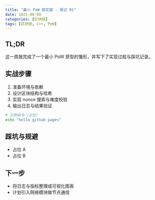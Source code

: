 ```yaml
---
title: "最小 PoW 链实践 - 周记 01"
date: 2025-08-09
categories: [区块链]
tags: [区块链, C++, PoW]
---
```


## TL;DR
这一周我完成了一个最小 PoW 原型的雏形，并写下了实现过程与踩坑记录。

## 实战步骤
1. 准备环境与依赖
2. 设计区块结构与哈希
3. 实现 nonce 搜索与难度校验
4. 输出日志与结果验证

```bash
# 示例命令（占位）
echo "hello github pages"
```

## 踩坑与规避
- 占位 A
- 占位 B

## 下一步
- 将日志与指标整理成可视化图表
- 计划引入网络模块做节点通信
